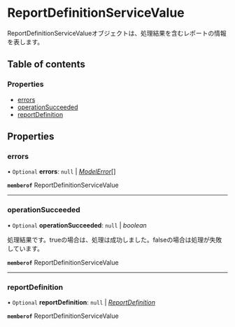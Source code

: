 # ReportDefinitionServiceValue


<div lang=\"ja\">ReportDefinitionServiceValueオブジェクトは、処理結果を含むレポートの情報を表します。</div> 

## Table of contents

### Properties

- [errors](reportdefinitionservicevalue.md#errors)
- [operationSucceeded](reportdefinitionservicevalue.md#operationsucceeded)
- [reportDefinition](reportdefinitionservicevalue.md#reportdefinition)

## Properties

### errors

• `Optional` **errors**: ``null`` \| [*ModelError*](modelerror.md)[]

**`memberof`** ReportDefinitionServiceValue

___

### operationSucceeded

• `Optional` **operationSucceeded**: ``null`` \| *boolean*

<div lang=\"ja\">処理結果です。trueの場合は、処理は成功しました。falseの場合は処理が失敗しています。</div> 

**`memberof`** ReportDefinitionServiceValue

___

### reportDefinition

• `Optional` **reportDefinition**: ``null`` \| [*ReportDefinition*](reportdefinition.md)

**`memberof`** ReportDefinitionServiceValue
